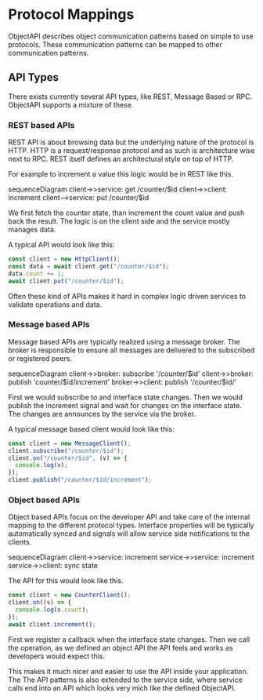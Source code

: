 # Protocol Mappings

ObjectAPI describes object communication patterns based on simple to use protocols. These communication patterns can be mapped to other communication patterns.


## API Types

There exists currently several API types, like REST, Message Based or RPC. ObjectAPI supports a mixture of these.

### REST based APIs

REST API is about browsing data but the underlying nature of the protocol is HTTP. HTTP is a request/response protocol and as such is architecture wise next to RPC. REST itself defines an architectural style on top of HTTP.

For example to increment a value this logic would be in REST like this.

<mermaid>
sequenceDiagram
  client->>service: get /counter/$id
  client->>client: increment
  client-->service: put /counter/$id
</mermaid>

We first fetch the counter state, than increment the count value and push back the result. The logic is on the client side and the service mostly manages data.

A typical API would look like this:

```js
const client = new HttpClient();
const data = await client.get("/counter/$id");
data.count += 1;
await client.put("/counter/$id");
```

Often these kind of APIs makes it hard in complex logic driven services to validate operations and data.

### Message based APIs

Message based APIs are typically realized using a message broker. The broker is responsible to ensure all messages are delivered to the subscribed or registered peers.

<mermaid>
sequenceDiagram
  client->>broker: subscribe '/counter/$id'
  client->>broker: publish 'counter/$id/increment'
  broker->>client: publish '/counter/$id/'
</mermaid>

First we would subscribe to and interface state changes. Then we would publish the increment signal and wait for changes on the interface state. The changes are announces by the service via the broker.

A typical message based client would look like this:

```js
const client = new MessageClient();
client.subscribe("/counter/$id");
client.on("/counter/$id", (v) => {
  console.log(v);
});
client.publish("/counter/$id/increment");
```

### Object based APIs

Object based APIs focus on the developer API and take care of the internal mapping to the different protocol types. Interface properties will be typically automatically synced and signals will allow service side notifications to the clients.

<mermaid>
sequenceDiagram
  client->>service: increment
  service->>service: increment
  service->>client: sync state
</mermaid>

The API for this would look like this.

```js
const client = new CounterClient();
client.on((s) => {
  console.log(s.count);
});
await client.increment();
```

First we register a callback when the interface state changes. Then we call the operation, as we defined an object API the API feels and works as developers would expect this.

This makes it much nicer and easier to use the API inside your application. The
The API patterns is also extended to the service side, where service calls end into an API which looks very mich like the defined ObjectAPI.
